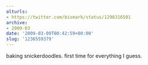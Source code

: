 ```yaml
---
alturls:
- https://twitter.com/bismark/status/1298316501
archive:
- 2009-03
date: '2009-03-09T00:42:59+00:00'
slug: '1236559379'
---
```


baking snickerdoodles. first time for everything I guess.

